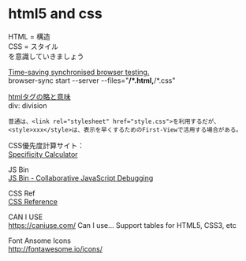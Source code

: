 html5 and css
====

HTML = 構造  
CSS = スタイル  
を意識していきましょう  

[Time-saving synchronised browser testing.](https://browsersync.io/)  
browser-sync start --server --files="**/*.html,**/*.css"


[htmlタグの略と意味](http://www.netpico.jp/blog/cat57/post_515.html)  
div: division  


```
普通は、<link rel="stylesheet" href="style.css">を利用するだが、
<style>xxx</style>は、表示を早くするためのFirst-Viewで活用する場合がある。
```

CSS優先度計算サイト：  
[Specificity Calculator](http://specificity.keegan.st/)  

JS Bin  
[JS Bin - Collaborative JavaScript Debugging](https://jsbin.com)  

CSS Ref  
[CSS Reference](https://www.w3schools.com/cssref/)  

CAN I USE  
https://caniuse.com/   Can I use... Support tables for HTML5, CSS3, etc  


Font Ansome  Icons  
http://fontawesome.io/icons/

```
